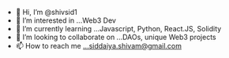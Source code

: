 - 👋 Hi, I’m @shivsid1
- 👀 I’m interested in ...Web3 Dev
- 🌱 I’m currently learning ...Javascript, Python, React.JS, Solidity
- 💞️ I’m looking to collaborate on ...DAOs, unique Web3 projects
- 📫 How to reach me ...siddaiya.shivam@gmail.com

<!---
shivsid1/shivsid1 is a ✨ special ✨ repository because its `README.md` (this file) appears on your GitHub profile.
You can click the Preview link to take a look at your changes.
--->

